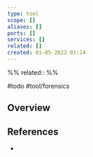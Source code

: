 ```yaml
---
type: tool
scope: []
aliases: []
ports: []
services: []
related: []
created: 01-05-2023 01:24
---
```

%%
related::
%%

#todo #tool/forensics  

## Overview

## References
- 